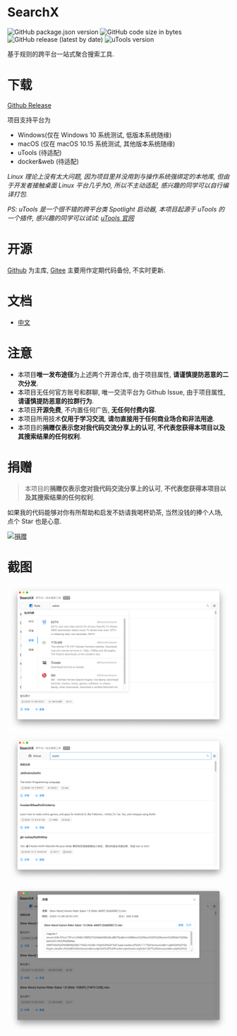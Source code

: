 # SearchX
![GitHub package.json version](https://img.shields.io/github/package-json/v/LanyuanXiaoyao-Studio/SearchX?label=%E4%BB%A3%E7%A0%81%E7%89%88%E6%9C%AC)
![GitHub code size in bytes](https://img.shields.io/github/languages/code-size/LanyuanXiaoyao-Studio/SearchX?label=%E4%BB%A3%E7%A0%81%E4%BD%93%E7%A7%AF)
![GitHub release (latest by date)](https://img.shields.io/github/v/release/LanyuanXiaoyao-Studio/SearchX?label=%E5%8F%91%E5%B8%83%E7%89%88%E6%9C%AC)
![uTools version](https://img.shields.io/badge/uTools%20%E7%89%88%E6%9C%AC-%3E%3D1.1.3-green)

基于规则的跨平台一站式聚合搜索工具.

# 下载
[Github Release](https://github.com/LanyuanXiaoyao-Studio/SearchX/releases)

项目支持平台为
- Windows(仅在 Windows 10 系统测试, 低版本系统随缘)
- macOS (仅在 macOS 10.15 系统测试, 其他版本系统随缘)
- uTools (待适配)
- docker&web (待适配)

*Linux 理论上没有太大问题, 因为项目里并没用到与操作系统强绑定的本地库, 但由于开发者接触桌面 Linux 平台几乎为0, 所以不主动适配, 感兴趣的同学可以自行编译打包.*

*PS: uTools 是一个很不错的跨平台类 Spotlight 启动器, 本项目起源于 uTools 的一个插件, 感兴趣的同学可以试试: [uTools 官网](https://u.tools/)*

# 开源
[Github](https://github.com/LanyuanXiaoyao-Studio/SearchX) 为主库, [Gitee](https://gitee.com/LanyuanXiaoyao-Studio/SearchX) 主要用作定期代码备份, 不实时更新.

# 文档
- [中文]()

# 注意
- 本项目**唯一发布途径**为上述两个开源仓库, 由于项目属性, **请谨慎提防恶意的二次分发**.
- 本项目无任何官方账号和群聊, 唯一交流平台为 Github Issue, 由于项目属性, **请谨慎提防恶意的拉群行为**.
- 本项目**开源免费**, 不内置任何广告, **无任何付费内容**.
- 本项目所用技术**仅用于学习交流**, **请勿直接用于任何商业场合和非法用途**.
- 本项目的**捐赠仅表示您对我代码交流分享上的认可**, **不代表您获得本项目以及其搜索结果的任何权利**.

# 捐赠
> 本项目的**捐赠仅表示您对我代码交流分享上的认可**, **不代表您获得本项目以及其搜索结果的任何权利**.

如果我的代码能够对你有所帮助和启发不妨请我喝杯奶茶, 当然没钱的捧个人场, 点个 Star 也是心意.

<a href="https://donate.lanyuanxiaoyao.com" target="_blank"><img src="https://gitee.com/lanyuanxiaoyao/utools-data/raw/master/donate.png" alt="捐赠" width="150px" /></a>

# 截图
![](https://raw.githubusercontent.com/LanyuanXiaoyao-Studio/SearchX/master/screenshot/sites.png)
![](https://raw.githubusercontent.com/LanyuanXiaoyao-Studio/SearchX/master/screenshot/index.png)
![](https://raw.githubusercontent.com/LanyuanXiaoyao-Studio/SearchX/master/screenshot/detail.png)
